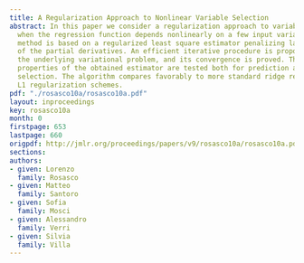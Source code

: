 ```yaml
---
title: A Regularization Approach to Nonlinear Variable Selection
abstract: In this paper we consider a regularization approach to variable selection
  when the regression function depends nonlinearly on a few input variables. The proposed
  method is based on a regularized least square estimator penalizing large values
  of the partial derivatives. An efficient iterative procedure is proposed to solve
  the underlying variational problem, and its convergence is proved. The empirical
  properties of the obtained estimator are tested both for prediction and variable
  selection. The algorithm compares favorably to more standard ridge regression and
  L1 regularization schemes.
pdf: "./rosasco10a/rosasco10a.pdf"
layout: inproceedings
key: rosasco10a
month: 0
firstpage: 653
lastpage: 660
origpdf: http://jmlr.org/proceedings/papers/v9/rosasco10a/rosasco10a.pdf
sections: 
authors:
- given: Lorenzo
  family: Rosasco
- given: Matteo
  family: Santoro
- given: Sofia
  family: Mosci
- given: Alessandro
  family: Verri
- given: Silvia
  family: Villa
---
```

